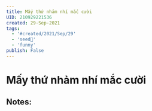 ```yaml
---
title: Mấy thứ nhảm nhí mắc cười
UID: 210929221536
created: 29-Sep-2021
tags:
  - '#created/2021/Sep/29'
  - 'seed🥜'
  - 'funny'
publish: False
---
```

# Mấy thứ nhảm nhí mắc cười

## Notes:
